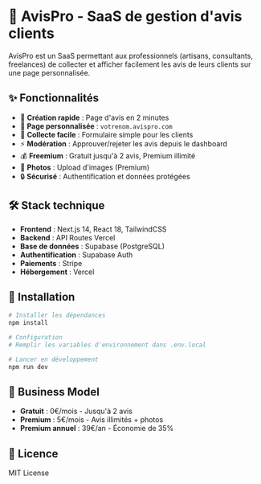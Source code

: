 ﻿# 🌟 AvisPro - SaaS de gestion d'avis clients

AvisPro est un SaaS permettant aux professionnels (artisans, consultants, freelances) de collecter et afficher facilement les avis de leurs clients sur une page personnalisée.

## ✨ Fonctionnalités

- 🚀 **Création rapide** : Page d'avis en 2 minutes
- 🎨 **Page personnalisée** : `votrenom.avispro.com`
- 📝 **Collecte facile** : Formulaire simple pour les clients
- ⚡ **Modération** : Approuver/rejeter les avis depuis le dashboard
- 💰 **Freemium** : Gratuit jusqu'à 2 avis, Premium illimité
- 📸 **Photos** : Upload d'images (Premium)
- 🔒 **Sécurisé** : Authentification et données protégées

## 🛠️ Stack technique

- **Frontend** : Next.js 14, React 18, TailwindCSS
- **Backend** : API Routes Vercel
- **Base de données** : Supabase (PostgreSQL)
- **Authentification** : Supabase Auth
- **Paiements** : Stripe
- **Hébergement** : Vercel

## 🚀 Installation

```bash
# Installer les dépendances
npm install

# Configuration
# Remplir les variables d'environnement dans .env.local

# Lancer en développement
npm run dev
```

## 💝 Business Model

- **Gratuit** : 0€/mois - Jusqu'à 2 avis
- **Premium** : 5€/mois - Avis illimités + photos
- **Premium annuel** : 39€/an - Économie de 35%

## 📄 Licence

MIT License
